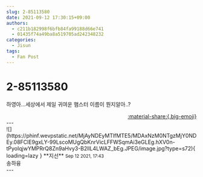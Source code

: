```yaml
---
slug: 2-85113580
date: 2021-09-12 17:30:15+09:00
authors:
  - c211b182998f6bfb84fa99188d66e741
  - 01435f74a49ba8a519705ad242348232
categories:
  - Jisun
tags:
  - Fan Post
---
```


# 2-85113580

<div class="post-container" markdown="1">
<div class="content-container md-sidebar__scrollwrap" markdown="1">

하영아...세상에서 제일 귀여운 햄스터 이름이 뭔지알아..?

</div>
</div>

<div style="text-align: right;" markdown="1">
<a href="https://weverse.io/fromis9/fanpost/2-85113580" style="text-align: right;">:material-share:{.big-emoji}</a>
</div>
---

<div class="comments-container md-sidebar__scrollwrap" markdown="1">
<div class="comment" markdown="1">
<div class='id-container' markdown="1">
![](https://phinf.wevpstatic.net/MjAyNDEyMTlfMTE5/MDAxNzM0NTgzMjY0NDEy.08FClE9gxLY-99LscoMUgQbKnrVicLFFWSqmAi3eGLEg.hXV0n-tPyoIqjwYMPRrQ8Zn9aHvy3-B2llL4LWAZ_bEg.JPEG/image.jpg?type=s72){ loading=lazy }
**<span class="artist">지선</span>** <small>Sep 12 2021, 17:43</small><br>
</div>
<div class='comment-body' markdown="1">
송하융
</div>
</div>
</div>
---
